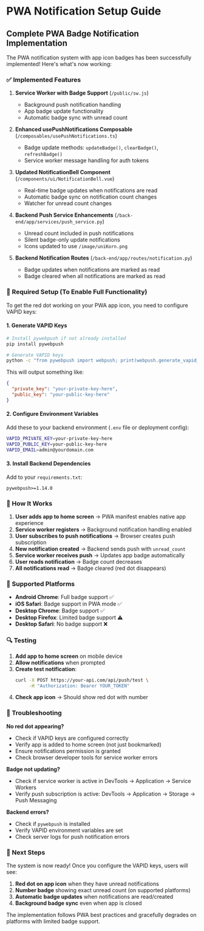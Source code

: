 # PWA Notification Setup Guide

## Complete PWA Badge Notification Implementation

The PWA notification system with app icon badges has been successfully implemented! Here's what's now working:

### ✅ Implemented Features

1. **Service Worker with Badge Support** (`/public/sw.js`)
   - Background push notification handling
   - App badge update functionality
   - Automatic badge sync with unread count

2. **Enhanced usePushNotifications Composable** (`/composables/usePushNotifications.ts`)
   - Badge update methods: `updateBadge()`, `clearBadge()`, `refreshBadge()`
   - Service worker message handling for auth tokens

3. **Updated NotificationBell Component** (`/components/ui/NotificationBell.vue`)
   - Real-time badge updates when notifications are read
   - Automatic badge sync on notification count changes
   - Watcher for unread count changes

4. **Backend Push Service Enhancements** (`/back-end/app/services/push_service.py`)
   - Unread count included in push notifications
   - Silent badge-only update notifications
   - Icons updated to use `/image/uniKorn.png`

5. **Backend Notification Routes** (`/back-end/app/routes/notification.py`)
   - Badge updates when notifications are marked as read
   - Badge cleared when all notifications are marked as read

### 🔧 Required Setup (To Enable Full Functionality)

To get the red dot working on your PWA app icon, you need to configure VAPID keys:

#### 1. Generate VAPID Keys

```bash
# Install pywebpush if not already installed
pip install pywebpush

# Generate VAPID keys
python -c "from pywebpush import webpush; print(webpush.generate_vapid_keys())"
```

This will output something like:
```json
{
  "private_key": "your-private-key-here",
  "public_key": "your-public-key-here"
}
```

#### 2. Configure Environment Variables

Add these to your backend environment (`.env` file or deployment config):

```bash
VAPID_PRIVATE_KEY=your-private-key-here
VAPID_PUBLIC_KEY=your-public-key-here
VAPID_EMAIL=admin@yourdomain.com
```

#### 3. Install Backend Dependencies

Add to your `requirements.txt`:
```
pywebpush>=1.14.0
```

### 🎯 How It Works

1. **User adds app to home screen** → PWA manifest enables native app experience
2. **Service worker registers** → Background notification handling enabled
3. **User subscribes to push notifications** → Browser creates push subscription
4. **New notification created** → Backend sends push with `unread_count`
5. **Service worker receives push** → Updates app badge automatically
6. **User reads notification** → Badge count decreases
7. **All notifications read** → Badge cleared (red dot disappears)

### 📱 Supported Platforms

- **Android Chrome**: Full badge support ✅
- **iOS Safari**: Badge support in PWA mode ✅
- **Desktop Chrome**: Badge support ✅
- **Desktop Firefox**: Limited badge support ⚠️
- **Desktop Safari**: No badge support ❌

### 🔍 Testing

1. **Add app to home screen** on mobile device
2. **Allow notifications** when prompted
3. **Create test notification**:
   ```bash
   curl -X POST https://your-api.com/api/push/test \
        -H "Authorization: Bearer YOUR_TOKEN"
   ```
4. **Check app icon** → Should show red dot with number

### 🐛 Troubleshooting

**No red dot appearing?**
- Check if VAPID keys are configured correctly
- Verify app is added to home screen (not just bookmarked)
- Ensure notifications permission is granted
- Check browser developer tools for service worker errors

**Badge not updating?**
- Check if service worker is active in DevTools → Application → Service Workers
- Verify push subscription is active: DevTools → Application → Storage → Push Messaging

**Backend errors?**
- Check if `pywebpush` is installed
- Verify VAPID environment variables are set
- Check server logs for push notification errors

### 🚀 Next Steps

The system is now ready! Once you configure the VAPID keys, users will see:

1. **Red dot on app icon** when they have unread notifications
2. **Number badge** showing exact unread count (on supported platforms)
3. **Automatic badge updates** when notifications are read/created
4. **Background badge sync** even when app is closed

The implementation follows PWA best practices and gracefully degrades on platforms with limited badge support.